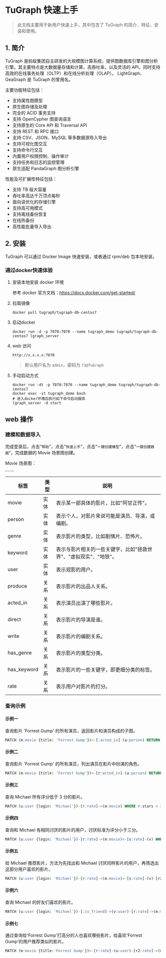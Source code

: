 # TuGraph 快速上手

> 此文档主要用于新用户快速上手，其中包含了 TuGraph 的简介、特征、安装和使用。

## 1. 简介

TuGraph 是蚂蚁集团自主研发的大规模图计算系统，提供图数据库引擎和图分析引擎。其主要特点是大数据量存储和计算，高吞吐率，以及灵活的 API，同时支持高效的在线事务处理（OLTP）和在线分析处理（OLAP）。 LightGraph、GeaGraph 是 TuGraph 的曾用名。

主要功能特征包括：

- 支持属性图模型
- 原生图存储及处理
- 完全的 ACID 事务支持
- 支持 OpenCypher 图查询语言
- 支持原生的 Core API 和 Traversal API
- 支持 REST 和 RPC 接口
- 支持 CSV、JSON、MySQL 等多数据源导入导出
- 支持可视化图交互
- 支持命令行交互
- 内置用户权限控制、操作审计
- 支持任务和日志的监控管理
- 原生适配 PandaGraph 图分析引擎

性能及可扩展性特征包括：

- 支持 TB 级大容量
- 吞吐率高达千万顶点每秒
- 面向读优化的存储引擎
- 支持高可用模式
- 支持离线备份恢复
- 在线热备份
- 高性能批量导入导出

## 2. 安装

TuGraph 可以通过 Docker Image 快速安装，或者通过 rpm/deb 包本地安装。

### 通过docker快速体验

1. 安装本地安装 docker 环境

   参考 docker 官方文档：https://docs.docker.com/get-started/

2. 拉取镜像
   ```shell
   docker pull tugraph/tugraph-db-centos7
   ```

3. 启动docker
   ```shell
   docker run -d -p 7070:7070 --name tugraph_demo tugraph/tugraph-db-centos7 lgraph_server
   ```

4. web 访问

   `http://x.x.x.x:7070`

   > 默认用户名为 `admin`，密码为 `73@TuGraph`

6. 手动启动方式
   ```shell
   docker run -dt -p 7070:7070 --name tugraph_demo tugraph/tugraph-db-centos7
   docker exec -it tugraph_demo bash
   # 进入docker环境后执行如下命令启动服务
   lgraph_server -d start
   ```

## web 操作

### 建模和数据导入

完成登录后，点击“`帮助`”，点击“`快速上手`”，点击“`一键创建模型`”，点击“`一键创建数据`”，完成数据的 Movie 场景图创建。

Movie 场景图：

<img src="https://tugraph-web-static.oss-cn-beijing.aliyuncs.com/%E6%96%87%E6%A1%A3/1.Guide/2.quick-start.png" alt="movie_schema" style="zoom: 25%;" />

| 标签        | 类型 | 说明                                                             |
| ----------- | ---- | ---------------------------------------------------------------- |
| movie       | 实体 | 表示某一部具体的影片，比如"阿甘正传"。                           |
| person      | 实体 | 表示个人，对影片来说可能是演员、导演，或编剧。                   |
| genre       | 实体 | 表示影片的类型，比如剧情片、恐怖片。                             |
| keyword     | 实体 | 表示与影片相关的一些关键字，比如"拯救世界"、"虚拟现实"、"地铁"。 |
| user        | 实体 | 表示观影的用户。                                                 |
| produce     | 关系 | 表示影片的出品人关系。                                           |
| acted_in    | 关系 | 表示演员出演了哪些影片。                                         |
| direct      | 关系 | 表示影片的导演是谁。                                             |
| write       | 关系 | 表示影片的编剧关系。                                             |
| has_genre   | 关系 | 表示影片的类型分类。                                             |
| has_keyword | 关系 | 表示影片的一些关键字，即更细分类的标签。                         |
| rate        | 关系 | 表示用户对影片的打分。                                           |

### 查询示例

#### 示例一

查询影片 'Forrest Gump' 的所有演员，返回影片和演员构成的子图。

```sql
MATCH (m:movie {title: 'Forrest Gump'})<-[:acted_in]-(a:person) RETURN a, m
```

#### 示例二

查询影片 'Forrest Gump' 的所有演员，列出演员在影片中扮演的角色。

```sql
MATCH (m:movie {title: 'Forrest Gump'})<-[r:acted_in]-(a:person) RETURN a.name,r.role
```

#### 示例三

查询 Michael 所有评分低于 3 分的影片。

```sql
MATCH (u:user {login: 'Michael'})-[r:rate]->(m:movie) WHERE r.stars < 3 RETURN m.title, r.stars
```

#### 示例四

查询和 Michael 有相同讨厌的影片的用户，讨厌标准为评分小于三分。

```sql
MATCH (u:user {login: 'Michael'})-[r:rate]->(m:movie)<-[s:rate]-(v) WHERE r.stars < 3 AND s.stars < 3 RETURN u, m, v
```

#### 示例五

给 Michael 推荐影片，方法为先找出和 Michael 讨厌同样影片的用户，再筛选出这部分用户喜欢的影片。

```sql
MATCH (u:user {login: 'Michael'})-[r:rate]->(m:movie)<-[s:rate]-(v)-[r2:rate]->(m2:movie) WHERE r.stars < 3 AND s.stars < 3 AND r2.stars > 3 RETURN u, m, v, m2
```

#### 示例六

查询 Michael 的好友们喜欢的影片。

```sql
MATCH (u:user {login: 'Michael'})-[:is_friend]->(v:user)-[r:rate]->(m:movie) WHERE r.stars > 3 RETURN u, v, m
```

#### 示例七

通过查询给'Forrest Gump'打高分的人也喜欢哪些影片，给喜欢'Forrest Gump'的用户推荐类似的影片。

```sql
MATCH (m:movie {title:'Forrest Gump'})<-[r:rate]-(u:user)-[r2:rate]->(m2:movie) WHERE r.stars>3 AND r2.stars>3 RETURN m, u,m2
```

